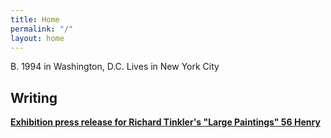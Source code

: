 ```yaml
---
title: Home
permalink: "/"
layout: home
---
```


B. 1994 in Washington, D.C.
Lives in New York City

## Writing

**[Exhibition press release for Richard Tinkler's "Large Paintings" 56 Henry](https://56henry.nyc/exhibitions/large-paintings)**